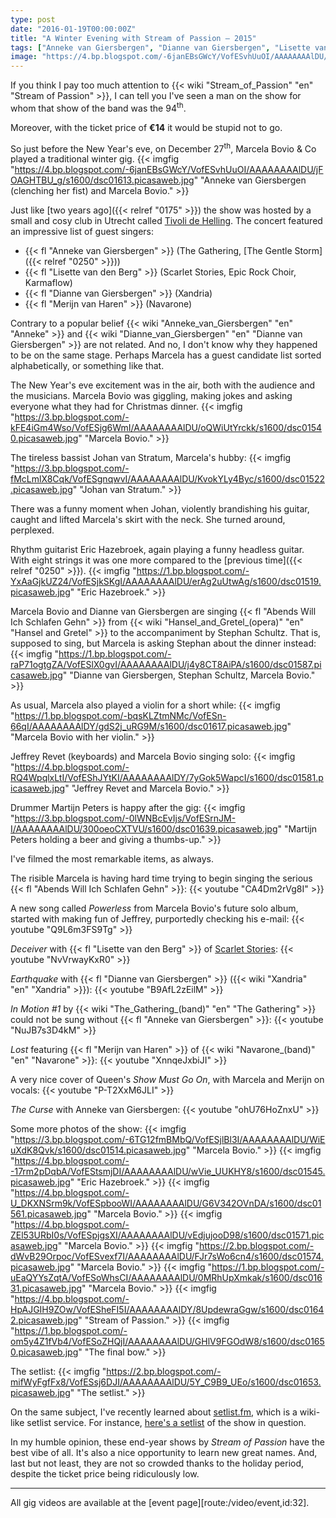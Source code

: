 ```yaml
---
type: post
date: "2016-01-19T00:00:00Z"
title: "A Winter Evening with Stream of Passion — 2015"
tags: ["Anneke van Giersbergen", "Dianne van Giersbergen", "Lisette van den Berg", "Marcela Bovio", "Merijn van Haren", "music", "Navarone", "Netherlands", "progressive metal", "Stream of Passion", "Tivoli de Helling", "Utrecht", "Xandria"]
image: "https://4.bp.blogspot.com/-6janEBsGWcY/VofESvhUuOI/AAAAAAAAlDU/jFOAGHTBU_g/s1600/dsc01613.picasaweb.jpg"
---
```


If you think I pay too much attention to {{< wiki "Stream_of_Passion" "en" "Stream of Passion" >}}, I can tell you I've seen a man on the show for whom that show of the band was the 94<sup>th</sup>.

Moreover, with the ticket price of **€14** it would be stupid not to go.

<!--more-->

So just before the New Year's eve, on December 27<sup>th</sup>, Marcela Bovio & Co played a traditional winter gig.
{{< imgfig "https://4.bp.blogspot.com/-6janEBsGWcY/VofESvhUuOI/AAAAAAAAlDU/jFOAGHTBU_g/s1600/dsc01613.picasaweb.jpg" "Anneke van Giersbergen (clenching her fist) and Marcela Bovio." >}}

Just like [two years ago]({{< relref "0175" >}}) the show was hosted by a small and cosy club in Utrecht called [Tivoli de Helling](http://www.dehelling.nl/). The concert featured an impressive list of guest singers:

* {{< fl "Anneke van Giersbergen" >}} (The Gathering, [The Gentle Storm]({{< relref "0250" >}}))
* {{< fl "Lisette van den Berg" >}} (Scarlet Stories, Epic Rock Choir, Karmaflow)
* {{< fl "Dianne van Giersbergen" >}} (Xandria)
* {{< fl "Merijn van Haren" >}} (Navarone)

Contrary to a popular belief {{< wiki "Anneke_van_Giersbergen" "en" "Anneke" >}} and {{< wiki "Dianne_van_Giersbergen" "en" "Dianne van Giersbergen" >}} are not related. And no, I don't know why they happened to be on the same stage. Perhaps Marcela has a guest candidate list sorted alphabetically, or something like that.

The New Year's eve excitement was in the air, both with the audience and the musicians. Marcela Bovio was giggling, making jokes and asking everyone what they had for Christmas dinner.
{{< imgfig "https://3.bp.blogspot.com/-kFE4iGm4Wso/VofESjg6WmI/AAAAAAAAlDU/oQWiUtYrckk/s1600/dsc01540.picasaweb.jpg" "Marcela Bovio." >}}

The tireless bassist Johan van Stratum, Marcela's hubby:
{{< imgfig "https://3.bp.blogspot.com/-fMcLmlX8Cqk/VofESgnqwvI/AAAAAAAAlDU/KvokYLy4Byc/s1600/dsc01522.picasaweb.jpg" "Johan van Stratum." >}}

There was a funny moment when Johan, violently brandishing his guitar, caught and lifted Marcela's skirt with the neck. She turned around, perplexed.

Rhythm guitarist Eric Hazebroek, again playing a funny headless guitar. With eight strings it was one more compared to the [previous time]({{< relref "0250" >}}).
{{< imgfig "https://1.bp.blogspot.com/-YxAaGjkUZ24/VofESjkSKgI/AAAAAAAAlDU/erAg2uUtwAg/s1600/dsc01519.picasaweb.jpg" "Eric Hazebroek." >}}

Marcela Bovio and Dianne van Giersbergen are singing {{< fl "Abends Will Ich Schlafen Gehn" >}} from {{< wiki "Hansel_and_Gretel_(opera)" "en" "Hansel and Gretel" >}} to the accompaniment by Stephan Schultz. That is, supposed to sing, but Marcela is asking Stephan about the dinner instead:
{{< imgfig "https://1.bp.blogspot.com/-raP71ogtgZA/VofESlX0gvI/AAAAAAAAlDU/j4y8CT8AiPA/s1600/dsc01587.picasaweb.jpg" "Dianne van Giersbergen, Stephan Schultz, Marcela Bovio." >}}

As usual, Marcela also played a violin for a short while:
{{< imgfig "https://1.bp.blogspot.com/-bqsKLZtmNMc/VofESn-66qI/AAAAAAAAlDY/gdS2j_uRG9M/s1600/dsc01617.picasaweb.jpg" "Marcela Bovio with her violin." >}}

Jeffrey Revet (keyboards) and Marcela Bovio singing solo:
{{< imgfig "https://4.bp.blogspot.com/-RQ4WpqlxLtI/VofEShJYtKI/AAAAAAAAlDY/7yGok5WapcI/s1600/dsc01581.picasaweb.jpg" "Jeffrey Revet and Marcela Bovio." >}}

Drummer Martijn Peters is happy after the gig:
{{< imgfig "https://3.bp.blogspot.com/-0lWNBcEvIjs/VofESrnJM-I/AAAAAAAAlDU/300oeoCXTVU/s1600/dsc01639.picasaweb.jpg" "Martijn Peters holding a beer and giving a thumbs-up." >}}

I've filmed the most remarkable items, as always.

The risible Marcela is having hard time trying to begin singing the serious {{< fl "Abends Will Ich Schlafen Gehn" >}}:
{{< youtube "CA4Dm2rVg8I" >}}

A new song called *Powerless* from Marcela Bovio's future solo album, started with making fun of Jeffrey, purportedly checking his e-mail:
{{< youtube "Q9L6m3FS9Tg" >}}

*Deceiver* with {{< fl "Lisette van den Berg" >}} of [Scarlet Stories](http://www.scarletstories.nl/):
{{< youtube "NvVrwayKxR0" >}}

*Earthquake* with {{< fl "Dianne van Giersbergen" >}} ({{< wiki "Xandria" "en" "Xandria" >}}):
{{< youtube "B9AfL2zEilM" >}}

*In Motion #1* by {{< wiki "The_Gathering_(band)" "en" "The Gathering" >}} could not be sung without {{< fl "Anneke van Giersbergen" >}}:
{{< youtube "NuJB7s3D4kM" >}}

*Lost* featuring {{< fl "Merijn van Haren" >}} of {{< wiki "Navarone_(band)" "en" "Navarone" >}}:
{{< youtube "XnnqeJxbiJI" >}}

A very nice cover of Queen's *Show Must Go On*, with Marcela and Merijn on vocals:
{{< youtube "P-T2XxM6JLI" >}}

*The Curse* with Anneke van Giersbergen:
{{< youtube "ohU76HoZnxU" >}}

Some more photos of the show:
{{< imgfig "https://3.bp.blogspot.com/-6TG12fmBMbQ/VofESjlBl3I/AAAAAAAAlDU/WiEuXdK8Qvk/s1600/dsc01514.picasaweb.jpg" "Marcela Bovio." >}}
{{< imgfig "https://4.bp.blogspot.com/--17rm2pDqbA/VofEStsmjDI/AAAAAAAAlDU/wVie_UUKHY8/s1600/dsc01545.picasaweb.jpg" "Eric Hazebroek." >}}
{{< imgfig "https://4.bp.blogspot.com/-U_DKXNSrm9k/VofESpbooWI/AAAAAAAAlDU/G6V342OVnDA/s1600/dsc01561.picasaweb.jpg" "Marcela Bovio." >}}
{{< imgfig "https://4.bp.blogspot.com/-ZEl53URbI0s/VofESpjgsXI/AAAAAAAAlDU/vEdjujooD98/s1600/dsc01571.picasaweb.jpg" "Marcela Bovio." >}}
{{< imgfig "https://2.bp.blogspot.com/-dWvB29Orpoc/VofESvexf7I/AAAAAAAAlDU/FJr7sWo6cn4/s1600/dsc01574.picasaweb.jpg" "Marcela Bovio." >}}
{{< imgfig "https://1.bp.blogspot.com/-uEaQYYsZqtA/VofESoWhsCI/AAAAAAAAlDU/0MRhUpXmkak/s1600/dsc01631.picasaweb.jpg" "Marcela Bovio." >}}
{{< imgfig "https://4.bp.blogspot.com/-HpAJGIH9ZOw/VofESheFI5I/AAAAAAAAlDY/8UpdewraGgw/s1600/dsc01642.picasaweb.jpg" "Stream of Passion." >}}
{{< imgfig "https://1.bp.blogspot.com/-om5y4Z1fVb4/VofESoZHQjI/AAAAAAAAlDU/GHlV9FGOdW8/s1600/dsc01650.picasaweb.jpg" "The final bow." >}}

The setlist:
{{< imgfig "https://2.bp.blogspot.com/-mifWyFgfFx8/VofESsj6DJI/AAAAAAAAlDU/5Y_C9B9_UEo/s1600/dsc01653.picasaweb.jpg" "The setlist." >}}

On the same subject, I've recently learned about [setlist.fm](http://www.setlist.fm/), which is a wiki-like setlist service. For instance, [here's a setlist](http://www.setlist.fm/setlist/stream-of-passion/2015/de-helling-utrecht-netherlands-4bf2074a.html) of the show in question.

In my humble opinion, these end-year shows by *Stream of Passion* have the best vibe of all. It's also a nice opportunity to learn new great names. And, last but not least, they are not so crowded thanks to the holiday period, despite the ticket price being ridiculously low.

---

All gig videos are available at the [event page][route:/video/event,id:32].
